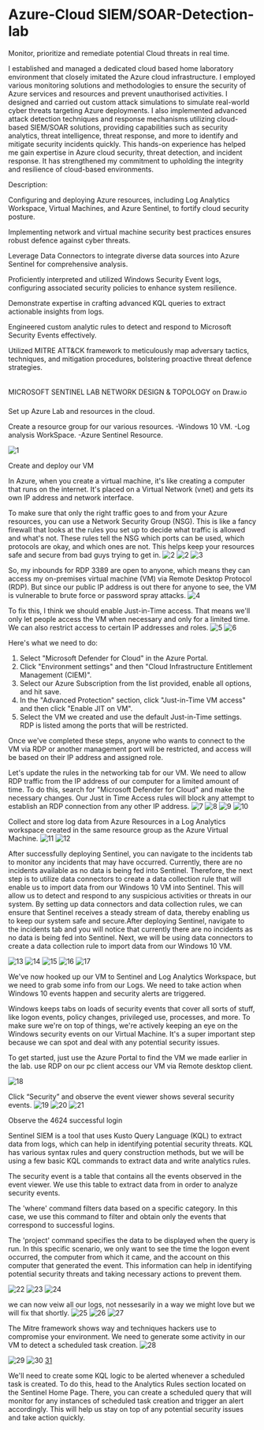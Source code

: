 # Azure-Cloud SIEM/SOAR-Detection-lab
Monitor, prioritize and remediate potential Cloud threats in real time. 

I established and managed a dedicated cloud based home laboratory environment that closely imitated the Azure cloud infrastructure. I employed various monitoring solutions and methodologies to ensure the security of Azure services and resources and prevent unauthorised activities. I designed and carried out custom attack simulations to simulate real-world cyber threats targeting Azure deployments. I also implemented advanced attack detection techniques and response mechanisms utilizing cloud-based SIEM/SOAR solutions, providing capabilities such as security analytics, threat intelligence, threat response, and more  to identify and mitigate security incidents quickly. This hands-on experience has helped me gain expertise in Azure cloud security, threat detection, and incident response. It has strengthened my commitment to upholding the integrity and resilience of cloud-based environments.

Description:

Configuring and deploying Azure resources, including Log Analytics Workspace, Virtual Machines, and Azure Sentinel, to fortify cloud security posture. 

Implementing network and virtual machine security best practices ensures robust defence against cyber threats. 

Leverage Data Connectors to integrate diverse data sources into Azure Sentinel for comprehensive analysis. 

Proficiently interpreted and utilized Windows Security Event logs, configuring associated security policies to enhance system resilience.

Demonstrate expertise in crafting advanced KQL queries to extract actionable insights from logs. 

Engineered custom analytic rules to detect and respond to Microsoft Security Events effectively. 

Utilized MITRE ATT&CK framework to meticulously map adversary tactics, techniques, and mitigation procedures, bolstering proactive threat defence strategies.

######

 MICROSOFT SENTINEL LAB NETWORK DESIGN & TOPOLOGY on Draw.io

###
Set up Azure Lab and resources in the cloud.

Create a resource group for our various resources.
-Windows 10 VM.
-Log analysis WorkSpace.
-Azure Sentinel Resource.

![1](https://github.com/kelubia/Azure-Cloud-Detection-lab/assets/98921903/cfd6da54-1a16-4531-b616-edbd75f4dda3)

Create and deploy our VM


In Azure, when you create a virtual machine, it's like creating a computer that runs on the internet. It's placed on a Virtual Network (vnet) and gets its own IP address and network interface. 

To make sure that only the right traffic goes to and from your Azure resources, you can use a Network Security Group (NSG). This is like a fancy firewall that looks at the rules you set up to decide what traffic is allowed and what's not. These rules tell the NSG which ports can be used, which protocols are okay, and which ones are not. This helps keep your resources safe and secure from bad guys trying to get in.
![2](https://github.com/kelubia/Azure-Cloud-Detection-lab/assets/98921903/0eff4bbf-a39b-460d-8eb4-d6c72b1483d8)
![2](https://github.com/kelubia/Azure-Cloud-Detection-lab/assets/98921903/662bac09-21c1-4232-b060-9b80ff604ec5)
![3](https://github.com/kelubia/Azure-Cloud-Detection-lab/assets/98921903/ce50b77a-1727-49f3-8b1f-ee27cb2fbb74)

So, my inbounds for RDP 3389 are open to anyone, which means they can access my on-premises virtual machine (VM) via Remote Desktop Protocol (RDP). But since our public IP address is out there for anyone to see, the VM is vulnerable to brute force or password spray attacks.
![4](https://github.com/kelubia/Azure-Cloud-Detection-lab/assets/98921903/68c9684d-1d91-473e-ad5b-fdfa7789152c)

To fix this, I think we should enable Just-in-Time access. That means we'll only let people access the VM when necessary and only for a limited time. We can also restrict access to certain IP addresses and roles.
![5](https://github.com/kelubia/Azure-Cloud-Detection-lab/assets/98921903/e6a6552c-2694-49ab-a1f5-d7f4bf77adbc)
![6](https://github.com/kelubia/Azure-Cloud-Detection-lab/assets/98921903/4f7ddc90-3942-4b24-a4b4-4ebefdaa9bf6)

Here's what we need to do:

1. Select "Microsoft Defender for Cloud" in the Azure Portal.
2. Click "Environment settings" and then "Cloud Infrastructure Entitlement Management (CIEM)".
3. Select our Azure Subscription from the list provided, enable all options, and hit save.
4. In the "Advanced Protection" section, click "Just-in-Time VM access" and then click "Enable JIT on VM". 
5. Select the VM we created and use the default Just-in-Time settings. RDP is listed among the ports that will be restricted. 

Once we've completed these steps, anyone who wants to connect to the VM via RDP or another management port will be restricted, and access will be based on their IP address and assigned role.

Let's update the rules in the networking tab for our VM. We need to allow RDP traffic from the IP address of our computer for a limited amount of time. To do this, search for "Microsoft Defender for Cloud" and make the necessary changes. Our Just in Time Access rules will block any attempt to establish an RDP connection from any other IP address.
![7](https://github.com/kelubia/Azure-Cloud-Detection-lab/assets/98921903/3473cdbc-a993-498d-9acc-3b335d7ab302)
![8](https://github.com/kelubia/Azure-Cloud-Detection-lab/assets/98921903/a7849132-510c-44e1-93a7-fbda7264a141)
![9](https://github.com/kelubia/Azure-Cloud-Detection-lab/assets/98921903/e8971bc9-036d-4754-a1ad-e1ebc012daa3)
![10](https://github.com/kelubia/Azure-Cloud-Detection-lab/assets/98921903/044a2129-06f8-486d-be87-0c78c5cd8551)

Collect and store log data from Azure Resources in a Log Analytics workspace created in the same resource group as the Azure Virtual Machine.
![11](https://github.com/kelubia/Azure-Cloud-Detection-lab/assets/98921903/630b27e8-7882-4fad-9888-1b23f5aa3ed2)
![12](https://github.com/kelubia/Azure-Cloud-Detection-lab/assets/98921903/adad6d42-76d7-4540-a025-62745fbf27fa)

After successfully deploying Sentinel, you can navigate to the incidents tab to monitor any incidents that may have occurred. Currently, there are no incidents available as no data is being fed into Sentinel. Therefore, the next step is to utilize data connectors to create a data collection rule that will enable us to import data from our Windows 10 VM into Sentinel. This will allow us to detect and respond to any suspicious activities or threats in our system. By setting up data connectors and data collection rules, we can ensure that Sentinel receives a steady stream of data, thereby enabling us to keep our system safe and secure.After deploying Sentinel, navigate to the incidents tab and you will notice that currently there are no incidents as no data is being fed into Sentinel. Next, we will be using data connectors to create a data collection rule to import data from our Windows 10 VM.

![13](https://github.com/kelubia/Azure-Cloud-Detection-lab/assets/98921903/1729461c-528d-444f-8fd8-c73a31b46b0a)
![14](https://github.com/kelubia/Azure-Cloud-Detection-lab/assets/98921903/f2c29d75-e74e-412e-b4dc-a81037312051)
![15](https://github.com/kelubia/Azure-Cloud-Detection-lab/assets/98921903/3511c5de-51b9-47cf-a6be-22ea2f0e9d48)
![16](https://github.com/kelubia/Azure-Cloud-Detection-lab/assets/98921903/382c04a1-c797-4b2e-8bc0-c811d443340c)
![17](https://github.com/kelubia/Azure-Cloud-Detection-lab/assets/98921903/89e5ca16-67c8-4413-b5ce-5c09f79c17cc)

We've now hooked up our VM to Sentinel and Log Analytics Workspace, but we need to grab some info from our Logs. We need to take action when Windows 10 events happen and security alerts are triggered.

Windows keeps tabs on loads of security events that cover all sorts of stuff, like logon events, policy changes, privileged use, processes, and more. To make sure we're on top of things, we're actively keeping an eye on the Windows security events on our Virtual Machine. It's a super important step because we can spot and deal with any potential security issues.

To get started, just use the Azure Portal to find the VM we made earlier in the lab.
use RDP on our pc client access our VM via Remote desktop client.

![18](https://github.com/kelubia/Azure-Cloud-Detection-lab/assets/98921903/3f55711f-7c9d-4f6b-8e48-911496ab6a0a)

Click “Security” and observe the event viewer shows several security events.
![19](https://github.com/kelubia/Azure-Cloud-Detection-lab/assets/98921903/53d9959a-e9ae-4664-948f-be223256804a)
![20](https://github.com/kelubia/Azure-Cloud-Detection-lab/assets/98921903/c7499313-1753-4135-ad9e-de2dbf918fd8)
![21](https://github.com/kelubia/Azure-Cloud-Detection-lab/assets/98921903/787e2009-9740-4f77-a8c9-ee0587d3b7b1)

Observe the 4624 successful login

Sentinel SIEM is a tool that uses Kusto Query Language (KQL) to extract data from logs, which can help in identifying potential security threats. KQL has various syntax rules and query construction methods, but we will be using a few basic KQL commands to extract data and write analytics rules.

The security event is a table that contains all the events observed in the event viewer. We use this table to extract data from in order to analyze security events.

The 'where' command filters data based on a specific category. In this case, we use this command to filter and obtain only the events that correspond to successful logins. 

The 'project' command specifies the data to be displayed when the query is run. In this specific scenario, we only want to see the time the logon event occurred, the computer from which it came, and the account on this computer that generated the event. This information can help in identifying potential security threats and taking necessary actions to prevent them.

![22](https://github.com/kelubia/Azure-Cloud-Detection-lab/assets/98921903/4440f5f6-dafb-4622-9991-447c5d48cdca)
![23](https://github.com/kelubia/Azure-Cloud-Detection-lab/assets/98921903/e4040356-6343-4fea-8a5a-f521094fbff7)
![24](https://github.com/kelubia/Azure-Cloud-Detection-lab/assets/98921903/ff0784a2-dda3-4d88-9d45-e236d99df46e)

we can now veiw all our logs, not nessesarily in a way we might love but we will fix that shortly.
![25](https://github.com/kelubia/Azure-Cloud-Detection-lab/assets/98921903/454606b4-63eb-4fcd-b054-126e87c6a3b8)
![26](https://github.com/kelubia/Azure-Cloud-Detection-lab/assets/98921903/b5fa54ce-9dee-44a5-8543-df4270ca6e4a)
![27](https://github.com/kelubia/Azure-Cloud-Detection-lab/assets/98921903/f63722ef-0b86-431c-a96a-2923b6c184fd)

The Mitre framework shows way and techniques hackers use to compromise your environment.
We need to generate some activity in our VM to detect a scheduled task creation.
![28](https://github.com/kelubia/Azure-Cloud-Detection-lab/assets/98921903/3b35bf39-bd7d-40c5-83aa-4dec269ea1bc)

![29](https://github.com/kelubia/Azure-Cloud-Detection-lab/assets/98921903/308670b7-a577-4586-8caa-0c111a2d0396)
![30](https://github.com/kelubia/Azure-Cloud-Detection-lab/assets/98921903/35c1bae3-658f-4fc4-8342-25cad4a40098)
[31](https://github.com/kelubia/Azure-Cloud-Detection-lab/assets/98921903/8a3941bf-44d7-4057-867f-6b35af4187f5)

We'll need to create some KQL logic to be alerted whenever a scheduled task is created. To do this, head to the Analytics Rules section located on the Sentinel Home Page. There, you can create a scheduled query that will monitor for any instances of scheduled task creation and trigger an alert accordingly. This will help us stay on top of any potential security issues and take action quickly.




